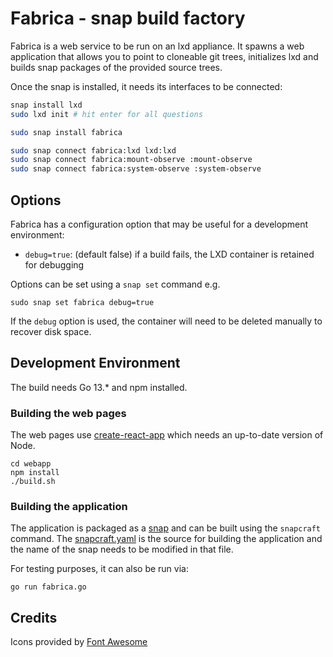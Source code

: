 # Fabrica - snap build factory

Fabrica is a web service to be run on an lxd appliance. It spawns a
web application that allows you to point to cloneable git trees, initializes
lxd and builds snap packages of the provided source trees.

Once the snap is installed, it needs its interfaces to be connected:
```bash
snap install lxd
sudo lxd init # hit enter for all questions

sudo snap install fabrica

sudo snap connect fabrica:lxd lxd:lxd
sudo snap connect fabrica:mount-observe :mount-observe
sudo snap connect fabrica:system-observe :system-observe
```

## Options
Fabrica has a configuration option that may be useful for a development environment:
- `debug=true`: (default false) if a build fails, the LXD container is retained for debugging

Options can be set using a `snap set` command e.g.
```
sudo snap set fabrica debug=true
```

If the `debug` option is used, the container will need to be deleted manually to
recover disk space.

## Development Environment
The build needs Go 13.* and npm installed.

### Building the web pages
The web pages use [create-react-app](https://github.com/facebook/create-react-app)
which needs an up-to-date version of Node.
 ```
cd webapp
npm install
./build.sh
```

### Building the application
The application is packaged as a [snap](https://snapcraft.io/docs) and can be
built using the `snapcraft` command. The [snapcraft.yaml](snap/snapcraft.yaml)
is the source for building the application and the name of the snap needs to be
modified in that file.

For testing purposes, it can also be run via:
```
go run fabrica.go
```

## Credits
Icons provided by [Font Awesome](https://fontawesome.com/)

